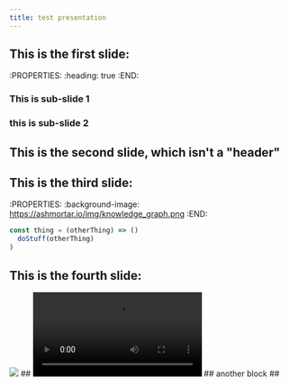 ```yaml
---
title: test presentation
---
```


## This is the first slide:
:PROPERTIES:
:heading: true
:END:
### This is sub-slide 1
### this is sub-slide 2
## This is the second slide, which isn't a "header"
## This is the third slide:
:PROPERTIES:
:background-image: https://ashmortar.io/img/knowledge_graph.png
:END:

```javascript
const thing = (otherThing) => ()
  doStuff(otherThing)
)
```
## This is the fourth slide:
<img src="https://ashmortar.io/img/knowledge_graph.png" />
##
<video src="http://clips.vorwaerts-gmbh.de/big_buck_bunny.mp4"></video>
## another block
##
